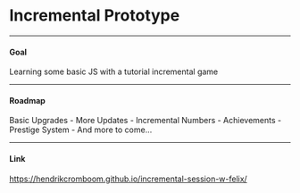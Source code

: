 # Incremental Prototype

---

#### Goal

Learning some basic JS with a tutorial incremental game

---

#### Roadmap

Basic Upgrades - More Updates - Incremental Numbers - Achievements - Prestige System - And more to come...

---

#### Link

https://hendrikcromboom.github.io/incremental-session-w-felix/